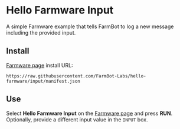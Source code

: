 # Hello Farmware Input
A simple Farmware example that tells FarmBot to log a new message including the provided input.

## Install
[Farmware page](https://my.farm.bot/app/farmware) install URL:
```
https://raw.githubusercontent.com/FarmBot-Labs/hello-farmware/input/manifest.json
```

## Use

Select **Hello Farmware Input** on the [Farmware page](https://my.farm.bot/app/farmware) and press **RUN**.
Optionally, provide a different input value in the `INPUT` box.
